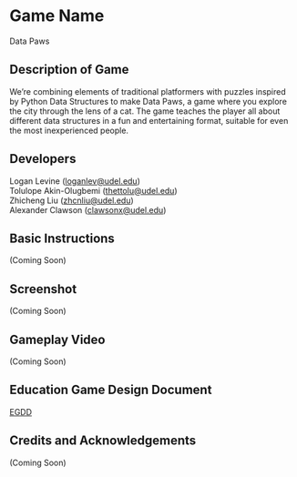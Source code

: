 # Game Name

Data Paws

## Description of Game

We’re combining elements of traditional platformers with puzzles inspired by Python Data Structures to make Data Paws, a game where you explore the city through the lens of a cat. The game teaches the player all about different data structures in a fun and entertaining format, suitable for even the most inexperienced people.

## Developers

Logan Levine (loganlev@udel.edu)\
Tolulope Akin-Olugbemi (thettolu@udel.edu)\
Zhicheng Liu (zhcnliu@udel.edu)\
Alexander Clawson (clawsonx@udel.edu)

## Basic Instructions
(Coming Soon)

## Screenshot
(Coming Soon)

## Gameplay Video
(Coming Soon)

## Education Game Design Document
[EGDD](docs/egdd.md)

## Credits and Acknowledgements
(Coming Soon)